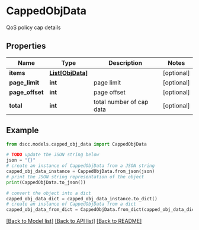# CappedObjData

QoS policy cap details

## Properties

Name | Type | Description | Notes
------------ | ------------- | ------------- | -------------
**items** | [**List[ObjData]**](ObjData.md) |  | [optional] 
**page_limit** | **int** | page limit | [optional] 
**page_offset** | **int** | page offset | [optional] 
**total** | **int** | total number of cap data | [optional] 

## Example

```python
from dscc.models.capped_obj_data import CappedObjData

# TODO update the JSON string below
json = "{}"
# create an instance of CappedObjData from a JSON string
capped_obj_data_instance = CappedObjData.from_json(json)
# print the JSON string representation of the object
print(CappedObjData.to_json())

# convert the object into a dict
capped_obj_data_dict = capped_obj_data_instance.to_dict()
# create an instance of CappedObjData from a dict
capped_obj_data_from_dict = CappedObjData.from_dict(capped_obj_data_dict)
```
[[Back to Model list]](../README.md#documentation-for-models) [[Back to API list]](../README.md#documentation-for-api-endpoints) [[Back to README]](../README.md)



